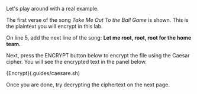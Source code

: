 Let's play around with a real example.

The first verse of the song *Take Me Out To the Ball Game* is shown. This is the plaintext you will encrypt in this lab.

On line 5, add the next line of the song: **Let me root, root, root for the home team.** 

Next, press the ENCRYPT button below to encrypt the file using the Caesar cipher. You will see the encrypted text in the panel below. 

{Encrypt}(.guides/caesare.sh)

Once you are done, try decrypting the ciphertext on the next page.


